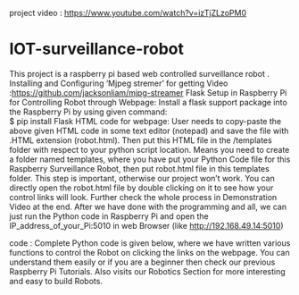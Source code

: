 project video : https://www.youtube.com/watch?v=izTjZLzoPM0
# IOT-surveillance-robot
This project is a raspberry pi based web controlled surveillance robot .
Installing and Configuring ‘Mjpeg stremer’ for getting Video :https://github.com/jacksonliam/mjpg-streamer 
Flask Setup in Raspberry Pi for Controlling Robot through Webpage:
   Install a flask support package into the Raspberry Pi by using given command:        
    $ pip install Flask
HTML code for webpage:
   User needs to copy-paste the above given HTML code in some text editor (notepad) and save the file with .HTML extension (robot.html).    Then put this HTML file in the /templates folder with respect to your python script location. Means you need to create a folder named   templates, where you have put your Python Code file for this Raspberry Surveillance Robot, then put robot.html file in this templates   folder. This step is important, otherwise our project won’t work. You can directly open the robot.html file by double clicking on it to see how your control links will look. Further check the whole process in Demonstration Video at the end. After we have done with the programming and all, we can just run the Python code in Raspberry Pi and open the IP_address_of_your_Pi:5010 in web Browser (like http://192.168.49.14:5010)

code :
  Complete Python code is given below, where we have written various functions to control the Robot on clicking the links on the webpage. You can understand them easily or if you are a beginner then check our previous Raspberry Pi Tutorials. Also visits our Robotics Section for more interesting and easy to build Robots.
